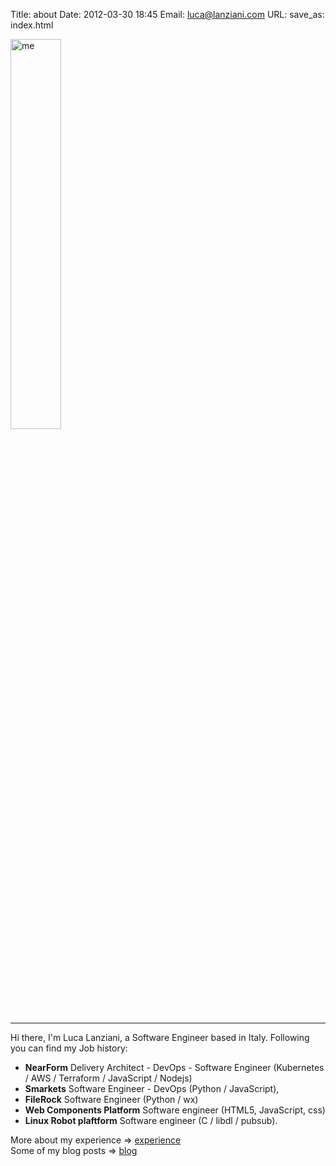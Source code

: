 Title: about
Date: 2012-03-30 18:45
Email: luca@lanziani.com
URL:
save_as: index.html

<img width="40%" src="/images/profile.jpg" alt="me" class="center-block img-responsive img-circle">
<hr>

Hi there, I'm Luca Lanziani, a Software Engineer based in Italy. Following you can find my Job history:

* __NearForm__ Delivery Architect - DevOps - Software Engineer (Kubernetes / AWS / Terraform / JavaScript / Nodejs)
* __Smarkets__ Software Engineer - DevOps (Python / JavaScript),
* __FileRock__ Software Engineer (Python / wx)
* __Web Components Platform__ Software engineer (HTML5, JavaScript, css)
* __Linux Robot plaftform__ Software engineer (C / libdl / pubsub).

More about my experience => [experience](pages/experience.html)  
Some of my blog posts => [blog](blog/)
